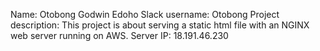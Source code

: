 Name: Otobong Godwin Edoho
Slack username: Otobong
Project description: This project is about serving a static html file with an NGINX web server running on AWS.
Server IP: 18.191.46.230

